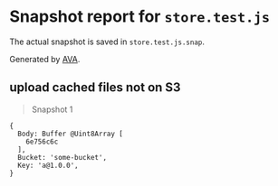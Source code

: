 # Snapshot report for `store.test.js`

The actual snapshot is saved in `store.test.js.snap`.

Generated by [AVA](https://ava.li).

## upload cached files not on S3

> Snapshot 1

    {
      Body: Buffer @Uint8Array [
        6e756c6c
      ],
      Bucket: 'some-bucket',
      Key: 'a@1.0.0',
    }

